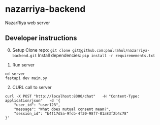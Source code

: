 # nazarriya-backend
NazarRiya web server


## Developer instructions
0. Setup
Clone repo: `git clone git@github.com:paulrahul/nazarriya-backend.git`
Install dependencies: `pip install -r requiremements.txt`

1. Run server
```
cd server
fastapi dev main.py
```

2. CURL call to server
```
curl -X POST "http://localhost:8000/chat"   -H "Content-Type: application/json"   -d '{
    "user_id": "user123",
    "message": "What does mutual consent mean?",
    "session_id": "b4f17d5a-9fcb-4f30-98f7-81a83f2b4c78"
}'
```

